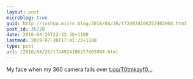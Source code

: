```yaml
---
layout: post
microblog: true
guid: http://joshua.micro.blog/2016/04/26/t724924106257403904.html
post_id: 35778
date: 2016-04-26T22:32:30+1100
lastmod: 2019-07-30T17:41:23+1100
type: post
url: /2016/04/26/t724924106257403904.html
---
```

My face when my 360 camera falls over [t.co/T0tmkayf0...](https://t.co/T0tmkayf0M)
